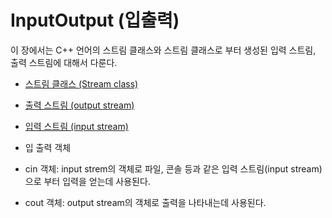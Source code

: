 # InputOutput (입출력)

이 장에서는 C++ 언어의 스트림 클래스와 스트림 클래스로 부터 생성된 입력 스트림, 출력 스트림에 대해서 다룬다. 

* [스트림 클래스 (Stream class)](https://github.com/geunkim/CPPLectures/blob/master/InputOutput/stream.md)
* [출력 스트림 (output stream)](https://github.com/geunkim/CPPLectures/blob/master/InputOutput/output.md)
* [입력 스트림 (input stream)](https://github.com/geunkim/CPPLectures/blob/master/InputOutput/input.md) 

* 입 출력 객체
* cin 객체: input strem의 객체로 파일, 콘솔 등과 같은 입력 스트림(input stream)으로 부터 입력을 얻는데 사용된다. 
* cout 객체: output stream의 객체로 출력을 나타내는데 사용된다. 


